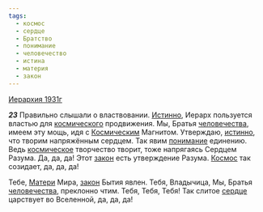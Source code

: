```yaml
---
tags:
  - космос
  - сердце
  - Братство
  - понимание
  - человечество
  - истина
  - материя
  - закон
---
```


[Иерархия 1931г](https://127.0.0.1:4002/agni/1931)

___23___
Правильно слышали о властвовании. [Истинно](../../../tags/#истина), Иерарх пользуется властью для [космического](../../../tags/#космос) продвижения. Мы, Братья [человечества](../../../tags/#человечество), имеем эту мощь, идя с [Космическим](../../../tags/#космос) Магнитом. Утверждаю, [истинно](../../../tags/#истина), что творим напряжённым сердцем. Так явим [понимание](../../../tags/#понимание) единению. Ведь [космическое](../../../tags/#космос) творчество творит, тоже напрягаясь Сердцем Разума. Да, да, да! Этот [закон](../../../tags/#закон) есть утверждение Разума. [Космос](../../../tags/#космос) так созидает, да, да, да!   

Тебе, [Матери](../../../tags/#материя) Мира, [закон](../../../tags/#закон) Бытия явлен. Тебя, Владычица, Мы, Братья [человечества](../../../tags/#человечество), преклонно чтим. Тебя, Тебя, Тебя! Так слитое [сердце](../../../tags/#сердце) царствует во Вселенной, да, да, да!   

